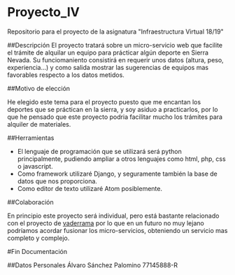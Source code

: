 # Proyecto_IV
Repositorio para el proyecto de la asignatura "Infraestructura Virtual 18/19"

##Descripción
El proyecto tratará sobre un micro-servicio web que facilite el trámite de alquilar un equipo para prácticar algún deporte en Sierra Nevada.
Su funciomaniento consistirá en requerir unos datos (altura, peso, experiencia...) y como salida mostrar las sugerencias de equipos mas favorables respecto a los datos metidos.

##Motivo de elección

He elegido este tema para el proyecto puesto que me encantan los deportes que se práctican en la sierra, y soy asiduo a practicarlos, por lo que he pensado que este proyecto podria facilitar mucho los trámites para alquiler de materiales.

##Herramientas
- El lenguaje de programación que se utilizará será python principalmente, pudiendo ampliar a otros lenguajes como html, php, css o javascript.
- Como framework utilizaré Django, y seguramente también la base de datos que nos proporciona.
- Como editor de texto utilizaré Atom posiblemente.

##Colaboración

En principio este proyecto será individual, pero está bastante relacionado con el proyecto de [vaderrama](https://github.com/vaderrama/Proyecto-IV) por lo que en un futuro no muy lejano podríamos acordar fusionar los micro-servicios, obteniendo un servicio mas completo y complejo.

#Fin Documentación

##Datos Personales
Álvaro Sánchez Palomino
77145888-R
